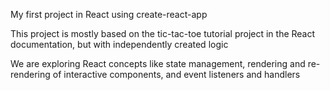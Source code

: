My first project in React using create-react-app 

This project is mostly based on the tic-tac-toe tutorial project in the React documentation, but with independently created logic

We are exploring React concepts like state management, rendering and re-rendering of interactive components, and event listeners and handlers
